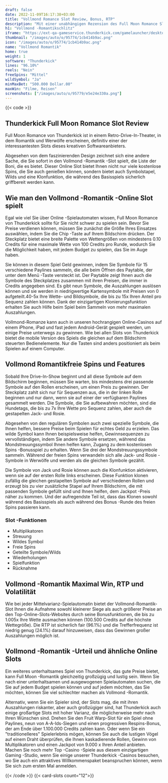 ```yaml
---
draft: false
date: 2022-11-09T16:17:38+03:00
title: "Vollmond Romance Slot Review, Bonus, RTP"
description: "Mit einer unabhängigen Rezension des Full Moon Romance Slot von Thunderkick können Sie kostenlos oder echtes Geld spielen und hier einen Bonus erhalten!"
h1: "Vollmond -Romantikschlitz"
iframe: "https://ext-qa-gameservice.thunderkick.com/gamelauncher/desktopLauncher/external-lobby?gameId=tk-s1-g12&container=container&operatorId=2"
thumbnail: "/images/auto/o/95774/1cb414b9ac.png"
icon: "/images/auto/o/95774/1cb414b9ac.png"
name: "Vollmond Romantik"
home: true
weight: 1
software: "Thunderkick"
lines: "96.10%"
reels: "Nein"
freeSpins: "Mittel"
wildSymbol: "Ja"
minMaxBet: "500.000 Dollar.00"
maxWin: "Filme, Reisen"
screenshots: ["/images/auto/o/95779/e5e24e330a.png"]
---
```


{{< code >}}<h2>Thunderkick Full Moon Romance Slot Review</h2><p>Full Moon Romance von Thunderkick ist in einem Retro-Drive-In-Theater, in dem Romantik und Werwölfe erscheinen, definitiv einer der interessantesten Slots dieses kreativen Softwareanbieters.</p><p>Abgesehen von dem faszinierenden Design zeichnet sich eine andere Sache, die Sie sofort in den Vollmond -Romantik -Slot spielt, die Liste der Boni, die es bietet. Dieser Online Slot bietet Ihnen nicht nur viele kostenlose Spins, die Sie auch genießen können, sondern bietet auch Symbolstapel, Wilds und eine Klonfunktion, die während des Basisspiels sicherlich griffbereit werden kann.</p><h2>Wie man den Vollmond -Romantik -Online Slot spielt</h2><p>Egal wie viel Sie über Online -Spielautomaten wissen, Full Moon Romance von Thunderkick sollte für Sie nicht schwer zu spielen sein. Bevor Sie Preise verdienen können, müssen Sie zunächst die Größe Ihres Einsatzes auswählen, indem Sie die Chip -Taste auf Ihrem Bildschirm drücken. Der Steckplatz bietet eine breite Palette von Wettengrößen von mindestens 0.10 Credits für eine maximale Wette von 100 Credits pro Runde, wodurch Sie die Möglichkeit haben, mit jedem Budget zu spielen, das Sie im Auge haben.</p><p>Sie können in diesem Spiel Geld gewinnen, indem Sie Symbole für 15 verschiedene Paylines sammeln, die alle beim Öffnen des Paytable, der unter dem Menü -Taste versteckt ist. Der Paytable zeigt Ihnen auch die Symbole des Steckplatzes zusammen mit ihren Preisen, die immer in Credits angegeben sind. Es gibt neun Symbole, die Auszahlungen auslösen können und sie werden in niedrigwertige Kartensymbole mit Preisen von 0 aufgeteilt.40-5x Ihre Wette- und Bildsymbole, die bis zu 15x Ihren Anteil pro Sequenz zahlen können. Dank der einzigartigen Klonierungsfunktion erhalten Sie auch Hilfe beim Spiel beim Sammeln von mehr maximalen Auszahlungen.</p><p>Vollmond-Romanze kann auch in unseren hochrangigen Online-Casinos auf einem iPhone, iPad und fast jedem Android-Gerät gespielt werden, um einige Preise unterwegs zu gewinnen. Wie bei allen Slots von Thunderkick bietet die mobile Version des Spiels die gleichen auf dem Bildschirm steuerten Bedienelemente. Nur die Tasten sind anders positioniert als beim Spielen auf einem Computer.</p><h2>Vollmond Romantikfreie Spins und Features</h2><p>Sobald Ihre Drive-In-Show beginnt und all diese Symbole auf dem Bildschirm beginnen, müssen Sie warten, bis mindestens drei passende Symbole auf den Rollen erscheinen, um einen Preis zu gewinnen. Der Steckplatz zahlt sich nur für Sequenzen aus, die in der linken Rolle beginnen und nur dann, wenn sie auf einer der verfügbaren Paylines gesammelt werden. Die Symbole, die Sie aufbewahren möchten, sind die Hundetags, die bis zu 7x Ihre Wette pro Sequenz zahlen, aber auch die gestapelten Jack- und Rosie.</p><p>Abgesehen von den regulären Symbolen auch zwei spezielle Symbole, die Ihnen helfen, bessere Preise beim Spielen für echtes Geld zu erzielen. Das wilde Symbol kann Ihnen beispielsweise helfen, Gewinnsequenzen zu vervollständigen, indem Sie andere Symbole ersetzen, während das Mondstreuungssymbol Ihnen helfen kann, Zugang zu dem kostenlosen Spins -Bonusspiel zu erhalten. Wenn Sie drei der Mondstreuungssymbole sammeln. Während der freien Spins verwandeln sich alle Jack- und Rosie -Symbole in Werwölfe und werden als die gleichen Symbole gezählt.</p><p>Die Symbole von Jack und Rosie können auch die Klonfunktion aktivieren, wenn sie auf der ersten Rolle links erscheinen. Diese Funktion klonen zufällig die gleichen gestapelten Symbole auf verschiedenen Rollen und erzeugt bis zu vier zusätzliche Stapel auf Ihrem Bildschirm, die mit passenden Symbole gefüllt sind und Ihnen helfen, dem Jackpot -Preis näher zu kommen. Und der aufregendste Teil ist, dass das Klonen sowohl während des Basisspiels als auch während des Bonus -Runde des freien Spins passieren kann.</p><h3>
Slot -Funktionen</h3><ul>
<li></span>
Multiplikatoren</li>
<li></span>
Streuung</li>
<li></span>
Wildes Symbol</li>
<li></span>
Freie Spins</li>
<li></span>
Geteilte Symbole/Wilds</li>
<li></span>
Wiederholungen</li>
<li></span>
Spielfunktion</li>
<li></span>
Rücknahme</li></ul><h2>Vollmond -Romantik Maximal Win, RTP und Volatilität</h2><p>Wie bei jeder Mittelvarianz-Spielautomatin bietet der Vollmond-Romantik-Slot Ihnen die Aufnahme sowohl kleinerer Siege als auch größerer Preise an den Top-Online-Slots-Websites durch seine Bonusfunktionen, die bis zu 1.005x Ihre Wette ausmachen können (100.500 Credits auf die höchste Wettegröße). Die RTP ist sicherlich fair (96.1%) und die Trefferfrequenz ist niedrig genug (24.1%) darauf hinzuweisen, dass das Gewinnen großer Auszahlungen möglich ist.</p><h2>Vollmond -Romantik -Urteil und ähnliche Online Slots</h2><p>Ein weiteres unterhaltsames Spiel von Thunderkick, das gute Preise bietet, kann Full Moon -Romantik gleichzeitig großzügig und lustig sein. Wenn Sie nach einer unterhaltsamen und ausgewogenen Spielautomaten suchen, die Sie auf jedem Budget spielen können und auf jedem möchten, das Sie möchten, können Sie viel schlechter machen als Vollmond -Romantik.</p><p>Alternativ, wenn Sie ein Spieler sind, der Slots mag, die mit ihren Auszahlungen riskanter, aber auch großzügiger sind, hat Thunderkick auch einige großartige Slots mit hoher Varianz, die möglicherweise mehr nach Ihren Wünschen sind. Drehen Sie den Fruit Warp-Slot für ein Spiel ohne Paylines, neun von A-A-Ids-Siegen und einen progressiven Respins-Bonus, der am Ende über 1.100.000 Credits zahlen kann.  Oder wenn Sie ein "traditionelleres" Spielerlebnis mögen, können Sie auch die lustigen Vögel auf einem Draht überprüfen, die Ihnen kaskadierende Rollen, Gewinn von Multiplikatoren und einen Jackpot von 9.000 x Ihren Anteil anbieten. Machen Sie noch mehr Top -Casino -Spiele aus diesem einzigartigen Gaming -Studio, wenn Sie einige unserer Thunderkick -Casinos besuchen, wo Sie auch ein attraktives Willkommenspaket beanspruchen können, wenn Sie sich zum ersten Mal anmelden.</p>{{< /code >}}
{{< card-slots count="12">}}